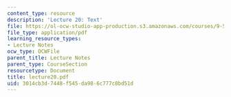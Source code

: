```yaml
---
content_type: resource
description: 'Lecture 20: Text'
file: https://ol-ocw-studio-app-production.s3.amazonaws.com/courses/9-520-statistical-learning-theory-and-applications-spring-2003/3014cb3d7448f545da986c777c8bd51d_lecture20.pdf
file_type: application/pdf
learning_resource_types:
- Lecture Notes
ocw_type: OCWFile
parent_title: Lecture Notes
parent_type: CourseSection
resourcetype: Document
title: lecture20.pdf
uid: 3014cb3d-7448-f545-da98-6c777c8bd51d
---
```


